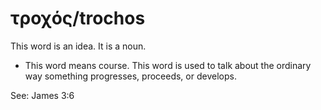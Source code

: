 # τροχός/trochos
This word is an idea. It is a noun.
* This word means course. This word is used to talk about the ordinary way something progresses, proceeds, or develops.

See: James 3:6
